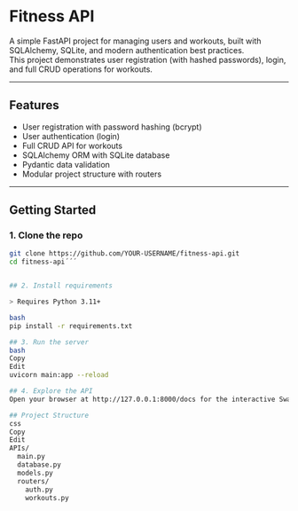 # Fitness API

A simple FastAPI project for managing users and workouts, built with SQLAlchemy, SQLite, and modern authentication best practices.  
This project demonstrates user registration (with hashed passwords), login, and full CRUD operations for workouts.

---

## Features

- User registration with password hashing (bcrypt)
- User authentication (login)
- Full CRUD API for workouts
- SQLAlchemy ORM with SQLite database
- Pydantic data validation
- Modular project structure with routers

---

## Getting Started

### 1. **Clone the repo**

```bash
git clone https://github.com/YOUR-USERNAME/fitness-api.git
cd fitness-api´´´


## 2. Install requirements

> Requires Python 3.11+

bash
pip install -r requirements.txt

## 3. Run the server
bash
Copy
Edit
uvicorn main:app --reload

## 4. Explore the API
Open your browser at http://127.0.0.1:8000/docs for the interactive Swagger UI.

## Project Structure
css
Copy
Edit
APIs/
  main.py
  database.py
  models.py
  routers/
    auth.py
    workouts.py



